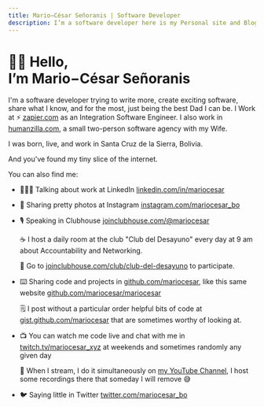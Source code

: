 ```yaml
---
title: Mario−César Señoranis | Software Developer
description: I’m a software developer here is my Personal site and Blog
---
```


# 👋🏼 Hello,<br/> I’m Mario−César Señoranis

I'm a software developer trying to write more, create exciting software, share what I know, and for the most, just being the best Dad I can be. I Work at ⚡️ [zapier.com](https://zapier.com/) as an Integration Software Engineer. I also work in [humanzilla.com](https://humanzilla.com), a small two-person software agency with my Wife.

I was born, live, and work in Santa Cruz de la Sierra, Bolivia.

And you've found my tiny slice of the internet.

You can also find me:

- 🧑🏽‍💻 Talking about work at LinkedIn [linkedin.com/in/mariocesar](https://linkedin.com/in/mariocesar/)

- 📸 Sharing pretty photos at Instagram [instagram.com/mariocesar_bo](https://instagram.com/mariocesar_bo/)

- 🎙 Speaking in Clubhouse [joinclubhouse.com/@mariocesar](https://joinclubhouse.com/@mariocesar)

  ☕️ I host a daily room at the club "Club del Desayuno" every day at 9 am about Accountability and Networking.

  🎉 Go to [joinclubhouse.com/club/club-del-desayuno](https://joinclubhouse.com/club/club-del-desayuno) to participate.

- ⌨️ Sharing code and projects in [github.com/mariocesar](https://github.com/mariocesar), like this same website [github.com/mariocesar/mariocesar](https://github.com/mariocesar/mariocesar)

  🗒 I post without a particular order helpful bits of code at [gist.github.com/mariocesar](https://gist.github.com/mariocesar) that are sometimes worthy of looking at.

- 📺 You can watch me code live and chat with me in [twitch.tv/mariocesar_xyz](https://www.twitch.tv/mariocesar_xyz) at weekends and sometimes randomly any given day

  📼 When I stream, I do it simultaneously on [my YouTube Channel](https://www.youtube.com/channel/UCW7WUg3fWY4QHQTNsSEdNFQ), I host some recordings there that someday I will remove 😅

- 🐦 Saying little in Twitter [twitter.com/mariocesar_bo](https://twitter.com/mariocesar_bo)

